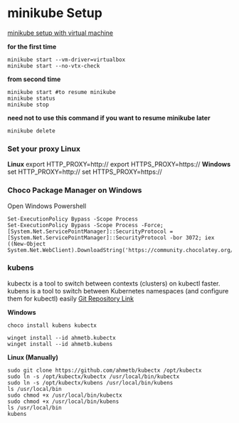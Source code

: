 # minikube Setup
[minikube setup with virtual machine](https://www.youtube.com/watch?v=dj-qeDNvnT4)

**for the first time**
```
minikube start --vm-driver=virtualbox 
minikube start --no-vtx-check
```
**from second time**
```
minikube start #to resume minikube
minikube status
minikube stop
```
**need not to use this command if you want to resume minikube later**
```
minikube delete 
```

### Set your proxy Linux 
**Linux**
export HTTP_PROXY=http://<proxy hostname:port>
export HTTPS_PROXY=https://<proxy hostname:port>
**Windows**
set HTTP_PROXY=http://<proxy hostname:port>
set HTTPS_PROXY=https://<proxy hostname:port>

### Choco Package Manager on Windows
Open Windows Powershell
```
Set-ExecutionPolicy Bypass -Scope Process
Set-ExecutionPolicy Bypass -Scope Process -Force; [System.Net.ServicePointManager]::SecurityProtocol = [System.Net.ServicePointManager]::SecurityProtocol -bor 3072; iex ((New-Object System.Net.WebClient).DownloadString('https://community.chocolatey.org/install.ps1'))
```

### kubens
kubectx is a tool to switch between contexts (clusters) on kubectl faster.
kubens is a tool to switch between Kubernetes namespaces (and configure them for kubectl) easily
[Git Repository Link](https://github.com/ahmetb/kubectx)

**Windows**
```
choco install kubens kubectx
```

```
winget install --id ahmetb.kubectx
winget install --id ahmetb.kubens
```
**Linux (Manually)**
```
sudo git clone https://github.com/ahmetb/kubectx /opt/kubectx
sudo ln -s /opt/kubectx/kubectx /usr/local/bin/kubectx
sudo ln -s /opt/kubectx/kubens /usr/local/bin/kubens
ls /usr/local/bin
sudo chmod +x /usr/local/bin/kubectx
sudo chmod +x /usr/local/bin/kubens
ls /usr/local/bin
kubens
```
